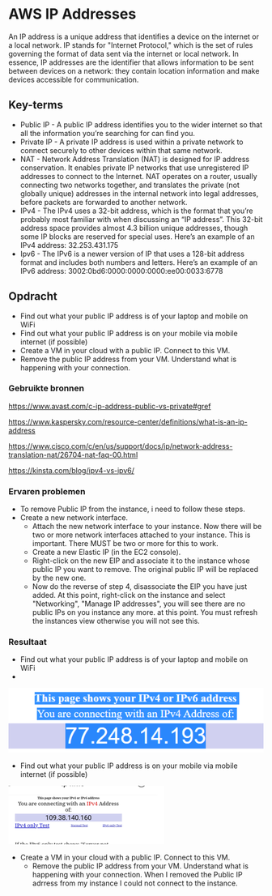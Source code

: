 # AWS IP Addresses

An IP address is a unique address that identifies a device on the internet or a local network. IP stands for "Internet Protocol," which is the set of rules governing the format of data sent via the internet or local network.
In essence, IP addresses are the identifier that allows information to be sent between devices on a network: they contain location information and make devices accessible for communication.

## Key-terms
- Public IP - A public IP address identifies you to the wider internet so that all the information you’re searching for can find you.
- Private IP - A private IP address is used within a private network to connect securely to other devices within that same network.
- NAT - Network Address Translation (NAT) is designed for IP address conservation. It enables private IP networks that use unregistered IP addresses to connect to the Internet. NAT operates on a router, usually connecting two networks together, and translates the private (not globally unique) addresses in the internal network into legal addresses, before packets are forwarded to another network.
- IPv4 - The IPv4 uses a 32-bit address, which is the format that you’re probably most familiar with when discussing an “IP address”. This 32-bit address space provides almost 4.3 billion unique addresses, though some IP blocks are reserved for special uses.
Here’s an example of an IPv4 address: 32.253.431.175
- Ipv6 - The IPv6 is a newer version of IP that uses a 128-bit address format and includes both numbers and letters. Here’s an example of an IPv6 address:
3002:0bd6:0000:0000:0000:ee00:0033:6778
## Opdracht
- Find out what your public IP address is of your laptop and mobile on WiFi
- Find out what your public IP address is on your mobile via mobile internet (if possible)
- Create a VM in your cloud with a public IP. Connect to this VM.
- Remove the public IP address from your VM. Understand what is happening with your connection.
### Gebruikte bronnen
https://www.avast.com/c-ip-address-public-vs-private#gref

https://www.kaspersky.com/resource-center/definitions/what-is-an-ip-address

https://www.cisco.com/c/en/us/support/docs/ip/network-address-translation-nat/26704-nat-faq-00.html

https://kinsta.com/blog/ipv4-vs-ipv6/

### Ervaren problemen
- To remove Public IP from the instance, i need to follow these steps.
- Create a new network interface.
    - Attach the new network interface to your instance. Now there will be two or more network interfaces attached to your instance. This is important. There MUST be two or more for this to work.
    - Create a new Elastic IP (in the EC2 console).
    - Right-click on the new EIP and associate it to the instance whose public IP you want to remove. The original public IP will be replaced by the new one.
    - Now do the reverse of step 4, disassociate the EIP you have just added. At this point, right-click on the instance and select "Networking", "Manage IP addresses", you will see there are no public IPs on you instance any more. at this point. You must refresh the instances view otherwise you will not see this.

### Resultaat

- Find out what your public IP address is of your laptop and mobile on WiFi
- 
![alt_text](https://github.com/techgrounds/cloud-6-repo-rupaliBC/blob/main/00_includes/lappubip.png)

- Find out what your public IP address is on your mobile via mobile internet (if possible)

![alt_text](https://github.com/techgrounds/cloud-6-repo-rupaliBC/blob/main/00_includes/pubipmobiledata.png)

- Create a VM in your cloud with a public IP. Connect to this VM.
   - Remove the public IP address from your VM. Understand what is happening with your connection.
When I removed the Public IP adrress from my instance I could not connect to the instance.

